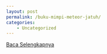 ```yaml
---
layout: post
permalink: /buku-mimpi-meteor-jatuh/
categories:
    - Uncategorized
---
```


[Baca Selengkapnya](/06)